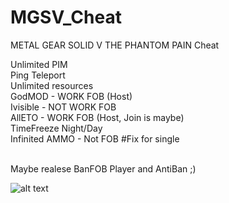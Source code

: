 # MGSV_Cheat
METAL GEAR SOLID V THE PHANTOM PAIN Cheat

Unlimited PIM</br>
Ping Teleport</br>
Unlimited resources</br>
GodMOD - WORK FOB (Host)</br> 
Ivisible - NOT WORK FOB</br>
AllETO -  WORK FOB (Host, Join is maybe) </br> 
TimeFreeze Night/Day</br>
Infinited AMMO - Not FOB #Fix for single</br></br>

Maybe realese BanFOB Player and AntiBan ;)</br>

![alt text](https://i.gyazo.com/715e225e047f0cd83f6b03142d21147a.png) 
